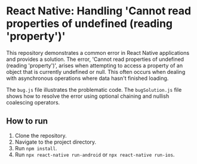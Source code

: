 # React Native: Handling 'Cannot read properties of undefined (reading 'property')'

This repository demonstrates a common error in React Native applications and provides a solution. The error, 'Cannot read properties of undefined (reading 'property')', arises when attempting to access a property of an object that is currently undefined or null. This often occurs when dealing with asynchronous operations where data hasn't finished loading. 

The `bug.js` file illustrates the problematic code. The `bugSolution.js` file shows how to resolve the error using optional chaining and nullish coalescing operators.

## How to run

1. Clone the repository.
2. Navigate to the project directory.
3. Run `npm install`.
4. Run `npx react-native run-android` or `npx react-native run-ios`.